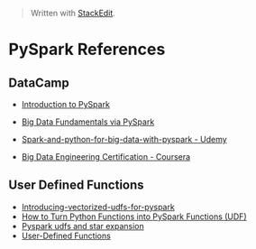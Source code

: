 


> Written with [StackEdit](https://stackedit.io/).

# PySpark References

## DataCamp

- [Introduction to PySpark](https://www.datacamp.com/courses/introduction-to-pyspark)
- [Big Data Fundamentals via PySpark](https://www.datacamp.com/courses/big-data-fundamentals-via-pyspark)

- [Spark-and-python-for-big-data-with-pyspark - Udemy](https://www.udemy.com/course/spark-and-python-for-big-data-with-pyspark/)

- [Big Data Engineering Certification - Coursera](https://www.coursera.org/specializations/big-data-engineering)

## User Defined Functions

- [Introducing-vectorized-udfs-for-pyspark](https://databricks.com/blog/2017/10/30/introducing-vectorized-udfs-for-pyspark.html)
- [How to Turn Python Functions into PySpark Functions (UDF)](https://changhsinlee.com/pyspark-udf/)
- [Pyspark udfs and star expansion](https://towardsdatascience.com/pyspark-udfs-and-star-expansion-b50f501dcb7b)
- [User-Defined Functions](https://docs.databricks.com/spark/latest/spark-sql/udf-python.html)
<!--stackedit_data:
eyJoaXN0b3J5IjpbNjY4Mjg1NTAyLDg2NjAwNzIwOCwxMjA4Mj
g4MTQwLDE3OTA0OTA4MDFdfQ==
-->